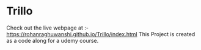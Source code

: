 # Trillo

Check out the live webpage at :- https://rohanraghuwanshi.github.io/Trillo/index.html
This Project is created as a code along for a udemy course.
